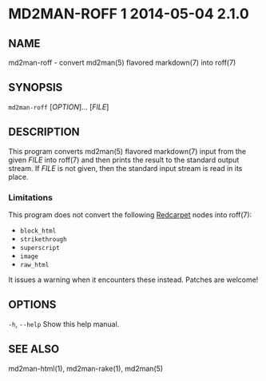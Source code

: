 # MD2MAN-ROFF 1 2014-05-04 2.1.0

## NAME

md2man-roff - convert md2man(5) flavored markdown(7) into roff(7)

## SYNOPSIS

`md2man-roff` [*OPTION*]... [*FILE*]

## DESCRIPTION

This program converts md2man(5) flavored markdown(7) input from the given
*FILE* into roff(7) and then prints the result to the standard output stream.
If *FILE* is not given, then the standard input stream is read in its place.

### Limitations

This program does not convert the following [Redcarpet] nodes into roff(7):

  * `block_html`
  * `strikethrough`
  * `superscript`
  * `image`
  * `raw_html`

It issues a warning when it encounters these instead.  Patches are welcome!

## OPTIONS

`-h`, `--help`
  Show this help manual.

## SEE ALSO

md2man-html(1), md2man-rake(1), md2man(5)

[Redcarpet]: https://github.com/vmg/redcarpet
